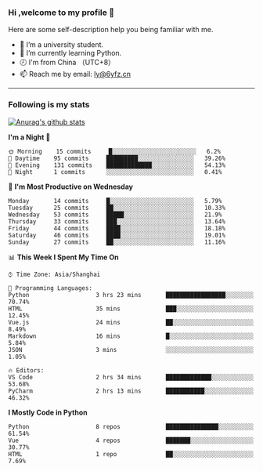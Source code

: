 ### Hi ,welcome to my profile 👋
Here are some self-description help you being familiar with me.
<!--
**liuyunfz/liuyunfz** is a ✨ _special_ ✨ repository because its `README.md` (this file) appears on your GitHub profile.
- 👯 I’m looking to collaborate on ...
- 🤔 I’m looking for help with ...
Here are some ideas to get you started:
-->
- 🏫 I’m a university student.
- 💪 I’m currently learning Python.
- 🕗 I'm from China （UTC+8）
- 📫 Reach me by email: [ly@6yfz.cn](mailto:ly@6yfz.cn)
  
---
### Following is my stats
  
[![Anurag's github stats](https://github-readme-stats.vercel.app/api?username=liuyunfz)](https://github.com/anuraghazra/github-readme-stats)
  
<!--START_SECTION:waka-->
**I'm a Night 🦉** 

```text
🌞 Morning    15 commits     █░░░░░░░░░░░░░░░░░░░░░░░░   6.2% 
🌆 Daytime    95 commits     █████████░░░░░░░░░░░░░░░░   39.26% 
🌃 Evening    131 commits    █████████████░░░░░░░░░░░░   54.13% 
🌙 Night      1 commits      ░░░░░░░░░░░░░░░░░░░░░░░░░   0.41%

```
📅 **I'm Most Productive on Wednesday** 

```text
Monday       14 commits     █░░░░░░░░░░░░░░░░░░░░░░░░   5.79% 
Tuesday      25 commits     ██░░░░░░░░░░░░░░░░░░░░░░░   10.33% 
Wednesday    53 commits     █████░░░░░░░░░░░░░░░░░░░░   21.9% 
Thursday     33 commits     ███░░░░░░░░░░░░░░░░░░░░░░   13.64% 
Friday       44 commits     ████░░░░░░░░░░░░░░░░░░░░░   18.18% 
Saturday     46 commits     ████░░░░░░░░░░░░░░░░░░░░░   19.01% 
Sunday       27 commits     ██░░░░░░░░░░░░░░░░░░░░░░░   11.16%

```


📊 **This Week I Spent My Time On** 

```text
⌚︎ Time Zone: Asia/Shanghai

💬 Programming Languages: 
Python                   3 hrs 23 mins       █████████████████░░░░░░░░   70.74% 
HTML                     35 mins             ███░░░░░░░░░░░░░░░░░░░░░░   12.45% 
Vue.js                   24 mins             ██░░░░░░░░░░░░░░░░░░░░░░░   8.49% 
Markdown                 16 mins             █░░░░░░░░░░░░░░░░░░░░░░░░   5.84% 
JSON                     3 mins              ░░░░░░░░░░░░░░░░░░░░░░░░░   1.05%

🔥 Editors: 
VS Code                  2 hrs 34 mins       █████████████░░░░░░░░░░░░   53.68% 
PyCharm                  2 hrs 13 mins       ███████████░░░░░░░░░░░░░░   46.32%

```

**I Mostly Code in Python** 

```text
Python                   8 repos             ███████████████░░░░░░░░░░   61.54% 
Vue                      4 repos             ███████░░░░░░░░░░░░░░░░░░   30.77% 
HTML                     1 repo              ██░░░░░░░░░░░░░░░░░░░░░░░   7.69%

```



<!--END_SECTION:waka-->
